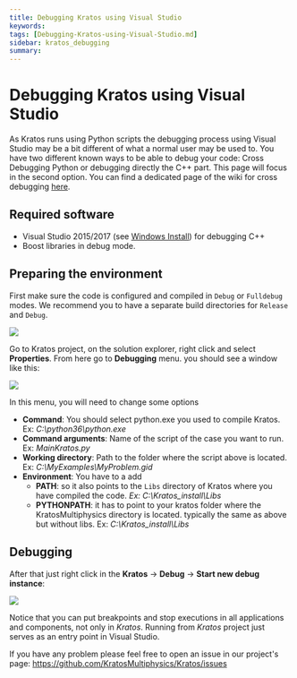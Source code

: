 ```yaml
---
title: Debugging Kratos using Visual Studio
keywords: 
tags: [Debugging-Kratos-using-Visual-Studio.md]
sidebar: kratos_debugging
summary: 
---
```


# Debugging Kratos using Visual Studio
As Kratos runs using Python scripts the debugging process using Visual Studio may be a bit different of what a normal user may be used to. You have two different known ways to be able to debug your code: Cross Debugging Python or debugging directly the C++ part. This page will focus in the second option. You can find a dedicated page of the wiki for cross debugging [here](How-to-cross-debug-Kratos-under-Windows).

## Required software
* Visual Studio 2015/2017 (see [Windows Install](Windows-Install)) for debugging C++
* Boost libraries in debug mode.

## Preparing the environment 

First make sure the code is configured and compiled in `Debug` or `Fulldebug` modes. We recommend you to have a separate build directories for `Release` and `Debug`.

![](https://user-images.githubusercontent.com/1935791/35916965-859b3fe8-0c0c-11e8-867a-46a0f8f62f69.png)


Go to Kratos project, on the solution explorer, right click and select __Properties__. From here go to __Debugging__ menu. you should see a window like this:

![](https://user-images.githubusercontent.com/1935791/35917027-d5f36934-0c0c-11e8-8730-943ac6aeb213.png)

In this menu, you will need to change some options

- __Command__: You should select python.exe you used to compile Kratos. Ex: _C:\python36\python.exe_
- __Command arguments__: Name of the script of the case you want to run. Ex: _MainKratos.py_
- __Working directory__: Path to the folder where the script above is located. Ex: _C:\MyExamples\MyProblem.gid_
- __Environment__: You have to a add
  - __PATH__: so it also points to the `Libs` directory of Kratos where you have compiled the code. _Ex: C:\Kratos_install\Libs_
  - __PYTHONPATH__: it has to point to your kratos folder where the KratosMultiphysics directory is located. typically the same as above but without libs. Ex: _C:\Kratos_install\Libs_

## Debugging
After that just right click in the __Kratos__ -> __Debug__ -> __Start new debug instance__:

![](https://user-images.githubusercontent.com/1935791/35917255-bec136c8-0c0d-11e8-90ce-389c384cad57.png)

Notice that you can put breakpoints and stop executions in all applications and components, not only in _Kratos_. Running from _Kratos_ project just serves as an entry point in Visual Studio.

If you have any problem please feel free to open an issue in our project's page: https://github.com/KratosMultiphysics/Kratos/issues
